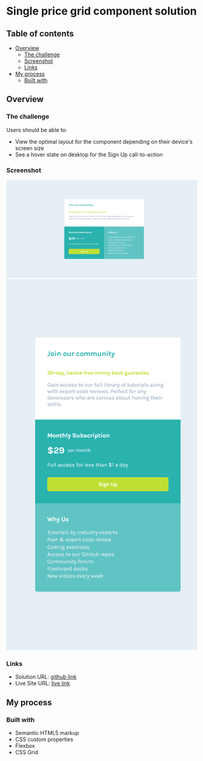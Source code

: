 # Single price grid component solution

## Table of contents

- [Overview](#overview)
  - [The challenge](#the-challenge)
  - [Screenshot](#screenshot)
  - [Links](#links)
- [My process](#my-process)
  - [Built with](#built-with)


## Overview

### The challenge

Users should be able to:

- View the optimal layout for the component depending on their device's screen size
- See a hover state on desktop for the Sign Up call-to-action

### Screenshot

![](./images/Screenshot%20desktop.png)
![](./images/Screenshot%20moble.png)


### Links

- Solution URL: [github link](https://github.com/Bill-Adepoju/single-price)
- Live Site URL: [live link](https://your-live-site-url.com)

## My process

### Built with

- Semantic HTML5 markup
- CSS custom properties
- Flexbox
- CSS Grid

